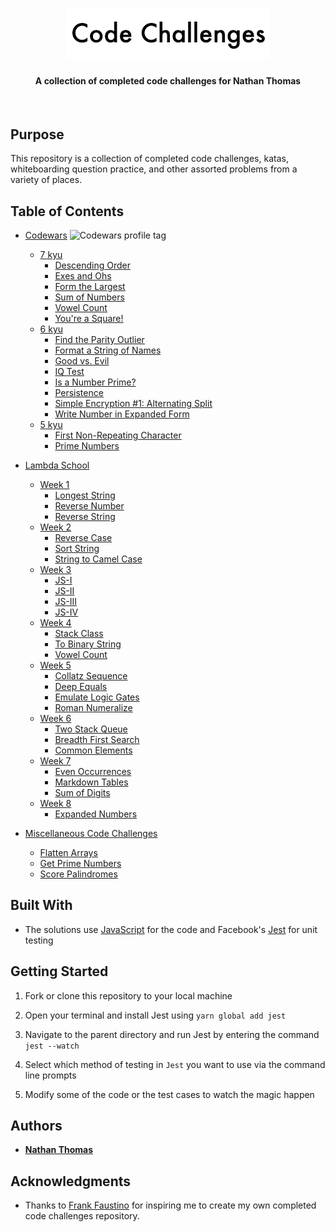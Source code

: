 <h1 align="center"><img src="src/assets/readme-header.png" alt="Code challenges repo banner" /></h1>
<h4 align="center">A collection of completed code challenges for Nathan Thomas</h4>
<br>

## Purpose

This repository is a collection of completed code challenges, katas, whiteboarding question practice, and other assorted problems from a variety of places.

## Table of Contents

- [Codewars](src/codewars/) <img src="https://www.codewars.com/users/nwthomas/badges/micro" alt="Codewars profile tag" />

  - [7 kyu](src/codewars/7-kyu)
    - [Descending Order](src/codewars/7-kyu/descending-order)
    - [Exes and Ohs](src/codewars/7-kyu/exes-and-ohs)
    - [Form the Largest](src/codewars/7-kyu/form-the-largest)
    - [Sum of Numbers](src/codewars/7-kyu/sum-of-numbers)
    - [Vowel Count](src/codewars/7-kyu/vowel-count)
    - [You're a Square!](src/codewars/7-kyu/you're-a-square)
  - [6 kyu](src/codewars/6-kyu)
    - [Find the Parity Outlier](src/codewars/6-kyu/find-the-parity-outlier)
    - [Format a String of Names](src/codewars/6-kyu/format-a-string-of-names)
    - [Good vs. Evil](src/codewars/6-kyu/good-vs-evil)
    - [IQ Test](src/codewars/6-kyu/iq-test)
    - [Is a Number Prime?](src/codewars/6-kyu/is-a-number-prime)
    - [Persistence](src/codewars/6-kyu/persistence-bugger)
    - [Simple Encryption #1: Alternating Split](src/codewars/6-kyu/simple-encryption-1)
    - [Write Number in Expanded Form](src/codewars/6-kyu/write-number-in-expanded-form)
  - [5 kyu](src/codewars/5-kyu)
    - [First Non-Repeating Character](src/codewars/5-kyu/first-non-repeating-character)
    - [Prime Numbers](src/codewars/5-kyu/prime-numbers)

- [Lambda School](src/lambda-school/)

  - [Week 1](src/lambda-school/week-1)
    - [Longest String](src/lambda-school/week-1/longest-string)
    - [Reverse Number](src/lambda-school/week-1/reverse-number)
    - [Reverse String](src/lambda-school/week-1/reverse-string)
  - [Week 2](src/lambda-school/week-2)
    - [Reverse Case](src/lambda-school/week-2/reverse-case)
    - [Sort String](src/lambda-school/week-2/sort-string)
    - [String to Camel Case](src/lambda-school/week-2/string-to-camel-case)
  - [Week 3](src/lambda-school/week-3)
    - [JS-I](src/lambda-school/week-3/js-I)
    - [JS-II](src/lambda-school/week-3/js-II)
    - [JS-III](src/lambda-school/week-3/js-III)
    - [JS-IV](src/lambda-school/week-3/js-IV)
  - [Week 4](src/lambda-school/week-4)
    - [Stack Class](src/lambda-school/week-4/stack-class)
    - [To Binary String](src/lambda-school/week-4/to-binary-string)
    - [Vowel Count](src/lambda-school/week-4/vowel-count)
  - [Week 5](src/lambda-school/week-5)
    - [Collatz Sequence](src/lambda-school/week-5/collatz-sequence)
    - [Deep Equals](src/lambda-school/week-5/deep-equals)
    - [Emulate Logic Gates](src/lambda-school/week-5/emulate-logic-gates)
    - [Roman Numeralize](src/lambda-school/week-5/roman-numeralize)
  - [Week 6](src/lambda-school/week-6)
    - [Two Stack Queue](src/lambda-school/week-6/two-stack-queue)
    - [Breadth First Search](src/lambda-school/week-6/breadth-first-search)
    - [Common Elements](src/lambda-school/week-6/common-elements)
  - [Week 7](src/lambda-school/week-7)
    - [Even Occurrences](src/lambda-school/week-7/even-occurrences)
    - [Markdown Tables](src/lambda-school/week-7/markdown-tables)
    - [Sum of Digits](src/lambda-school/week-7/sum-of-digits)
  - [Week 8](src/lambda-school/week-8)
    - [Expanded Numbers](src/lambda-school/week-8/expanded-numbers)

- [Miscellaneous Code Challenges](src/miscellaneous-code-challenges/)

  - [Flatten Arrays](src/miscellaneous-code-challenges/flatten-arrays)
  - [Get Prime Numbers](src/miscellaneous-code-challenges/get-prime-numbers)
  - [Score Palindromes](src/miscellaneous-code-challenges/score-palindromes)

## Built With

- The solutions use [JavaScript](https://www.ecma-international.org/ecma-262/6.0/) for the code and Facebook's [Jest](https://jestjs.io/en/) for unit testing

## Getting Started

1. Fork or clone this repository to your local machine

2. Open your terminal and install Jest using `yarn global add jest`

3. Navigate to the parent directory and run Jest by entering the command `jest --watch`

4. Select which method of testing in `Jest` you want to use via the command line prompts

5. Modify some of the code or the test cases to watch the magic happen

## Authors

- [**Nathan Thomas**](https://github.com/nwthomas)

## Acknowledgments

- Thanks to [Frank Faustino](https://github.com/frankfaustino) for inspiring me to create my own completed code challenges repository.

